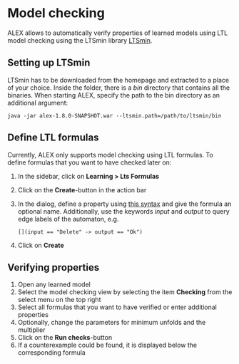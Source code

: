 # Model checking

ALEX allows to automatically verify properties of learned models using LTL model checking using the LTSmin library [LTSmin](ltsmin).


## Setting up LTSmin

LTSmin has to be downloaded from the homepage and extracted to a place of your choice.
Inside the folder, there is a *bin* directory that contains all the binaries.
When starting ALEX, specify the path to the bin directory as an additional argument:

`java -jar alex-1.8.0-SNAPSHOT.war --ltsmin.path=/path/to/ltsmin/bin`


## Define LTL formulas

Currently, ALEX only supports model checking using LTL formulas.
To define formulas that you want to have checked later on:

1. In the sidebar, click on **Learning > Lts Formulas**
2. Click on the **Create**-button in the action bar
3. In the dialog, define a property using [this syntax](ltl-syntax) and give the formula an optional name.
   Additionally, use the keywords *input* and *output* to query edge labels of the automaton, e.g. 
   
   `[](input == "Delete" -> output == "Ok")`
   
4. Click on **Create**


## Verifying properties

1. Open any learned model
2. Select the model checking view by selecting the item **Checking** from the select menu on the top right
3. Select all formulas that you want to have verified or enter additional properties
4. Optionally, change the parameters for minimum unfolds and the multiplier 
5. Click on the **Run checks**-button
6. If a counterexample could be found, it is displayed below the corresponding formula


[ltsmin]: https://ltsmin.utwente.nl/
[ltl-syntax]: https://ltsmin.utwente.nl/assets/man/ltsmin-ltl.html